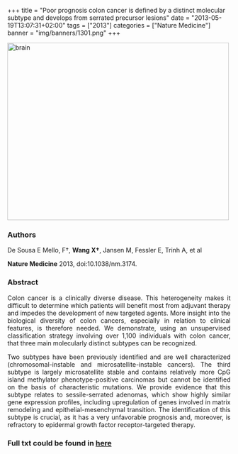 +++
title = "Poor prognosis colon cancer is defined by a distinct molecular subtype and develops from serrated precursor lesions"
date = "2013-05-19T13:07:31+02:00"
tags = ["2013"]
categories = ["Nature Medicine"]
banner = "img/banners/1301.png"
+++

<img src="/img/banners/1301.png" width= "500" height="400" alt="brain" align=center />

### **Authors**

De Sousa E Mello, F†, **Wang X†**, Jansen M, Fessler E, Trinh A, et al

**Nature Medicine** 2013, doi:10.1038/nm.3174.

### **Abstract**

<p align="justify">Colon cancer is a clinically diverse disease. This heterogeneity makes it difficult to determine which patients will benefit most from adjuvant therapy and impedes the development of new targeted agents. More insight into the biological diversity of colon cancers, especially in relation to clinical features, is therefore needed. We demonstrate, using an unsupervised classification strategy involving over 1,100 individuals with colon cancer, that three main molecularly distinct subtypes can be recognized. 

<p align="justify"> Two subtypes have been previously identified and are well characterized (chromosomal-instable and microsatellite-instable cancers). The third subtype is largely microsatellite stable and contains relatively more CpG island methylator phenotype-positive carcinomas but cannot be identified on the basis of characteristic mutations. We provide evidence that this subtype relates to sessile-serrated adenomas, which show highly similar gene expression profiles, including upregulation of genes involved in matrix remodeling and epithelial-mesenchymal transition. The identification of this subtype is crucial, as it has a very unfavorable prognosis and, moreover, is refractory to epidermal growth factor receptor-targeted therapy.


### **Full txt could be found in [here](https://www.ncbi.nlm.nih.gov/pubmed/23584090)**
